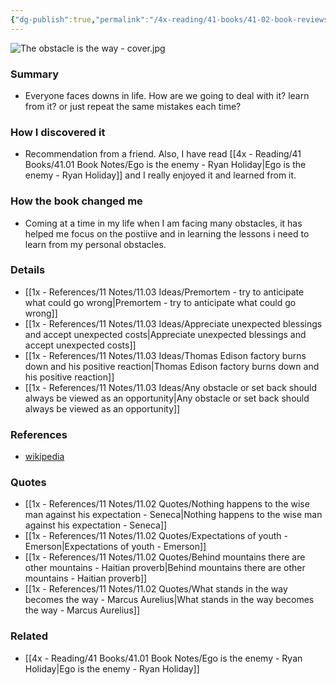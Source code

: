 ```yaml
---
{"dg-publish":true,"permalink":"/4x-reading/41-books/41-02-book-reviews/the-obstacle-is-the-way-ryan-holliday/","title":"The obstacle is the way - Ryan Holliday","noteIcon":""}
---
```


![The obstacle is the way - cover.jpg](/img/user/4x%20-%20Reading/41%20Books/41.02%20Book%20reviews/The%20obstacle%20is%20the%20way%20-%20cover.jpg)

### Summary
- Everyone faces downs in life. How are we going to deal with it? learn from it? or just repeat the same mistakes each time?

### How I discovered it
- Recommendation from a friend. Also, I have read [[4x - Reading/41 Books/41.01 Book Notes/Ego is the enemy - Ryan Holiday\|Ego is the enemy - Ryan Holiday]] and I really enjoyed it and learned from it.

### How the book changed me
- Coming at a time in my life when I am facing many obstacles,  it has helped me focus on the postiive and in learning the lessons i need to learn from my personal obstacles.

### Details
- [[1x - References/11 Notes/11.03 Ideas/Premortem - try to anticipate what could go wrong\|Premortem - try to anticipate what could go wrong]]
- [[1x - References/11 Notes/11.03 Ideas/Appreciate unexpected blessings and accept unexpected costs\|Appreciate unexpected blessings and accept unexpected costs]]
- [[1x - References/11 Notes/11.03 Ideas/Thomas Edison factory burns down and his positive reaction\|Thomas Edison factory burns down and his positive reaction]]
- [[1x - References/11 Notes/11.03 Ideas/Any obstacle or set back should always be viewed as an opportunity\|Any obstacle or set back should always be viewed as an opportunity]]

### References
- [wikipedia]()

### Quotes
- [[1x - References/11 Notes/11.02 Quotes/Nothing happens to the wise man against his expectation - Seneca\|Nothing happens to the wise man against his expectation - Seneca]]
- [[1x - References/11 Notes/11.02 Quotes/Expectations of youth - Emerson\|Expectations of youth - Emerson]]
- [[1x - References/11 Notes/11.02 Quotes/Behind mountains there are other mountains - Haitian proverb\|Behind mountains there are other mountains - Haitian proverb]]
- [[1x - References/11 Notes/11.02 Quotes/What stands in the way becomes the way - Marcus Aurelius\|What stands in the way becomes the way - Marcus Aurelius]]

### Related
- [[4x - Reading/41 Books/41.01 Book Notes/Ego is the enemy - Ryan Holiday\|Ego is the enemy - Ryan Holiday]]

